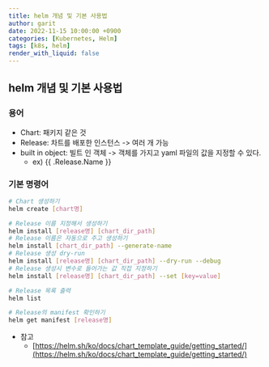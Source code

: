 ```yaml
---
title: helm 개념 및 기본 사용법
author: garit
date: 2022-11-15 10:00:00 +0900
categories: [Kubernetes, Helm]
tags: [k8s, helm]
render_with_liquid: false
---
```


## helm 개념 및 기본 사용법

### 용어

- Chart: 패키지 같은 것
- Release: 차트를 배포한 인스턴스 -> 여러 개 가능 
- built in object: 빌트 인 객체 -> 객체를 가지고 yaml 파일의 값을 지정할 수 있다. 
  - ex) {{ .Release.Name }}

### 기본 명령어

```bash
# Chart 생성하기
helm create [chart명]

# Release 이름 지정해서 생성하기
helm install [release명] [chart_dir_path] 
# Release 이름은 자동으로 주고 생성하기
helm install [chart_dir_path] --generate-name
# Release 생성 dry-run
helm install [release명] [chart_dir_path] --dry-run --debug
# Release 생성시 변수로 들어가는 값 직접 지정하기
helm install [release명] [chart_dir_path] --set [key=value]

# Release 목록 출력
helm list

# Release의 manifest 확인하기
helm get manifest [release명]
```



- 참고
    - [https://helm.sh/ko/docs/chart_template_guide/getting_started/](https://helm.sh/ko/docs/chart_template_guide/getting_started/)
    
